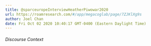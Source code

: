 ```yaml
---
title: @sparceuropeInterviewHeatherPiwowar2020
url: https://roamresearch.com/#/app/megacoglab/page/7ZJKlXg9s
author: Joel Chan
date: Fri Oct 02 2020 10:40:17 GMT-0400 (Eastern Daylight Time)
---
```




###### Discourse Context


